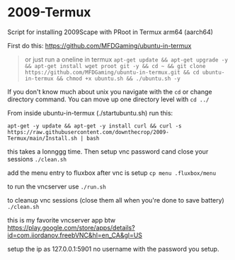 # 2009-Termux
Script for installing 2009Scape with PRoot in Termux arm64 (aarch64)

First do this: https://github.com/MFDGaming/ubuntu-in-termux

> or just run a oneline in termux
> `apt-get update && apt-get upgrade -y && apt-get install wget proot git -y && cd ~ && git clone https://github.com/MFDGaming/ubuntu-in-termux.git && cd ubuntu-in-termux && chmod +x ubuntu.sh && ./ubuntu.sh -y`

If you don't know much about unix you navigate with the `cd` or change directory command. You can move up one directory level with `cd ../`


From inside ubuntu-in-termux (./startubuntu.sh) run this: 

`apt-get -y update && apt-get -y install curl && curl -s https://raw.githubusercontent.com/downthecrop/2009-Termux/main/Install.sh | bash`

this takes a lonnggg time. Then setup vnc password cand close your sessions `./clean.sh`

add the menu entry to fluxbox after vnc is setup `cp menu .fluxbox/menu`

to run the vncserver use `./run.sh`

to cleanup vnc sessions (close them all when you're done to save battery) `./clean.sh`

this is my favorite vncserver app btw https://play.google.com/store/apps/details?id=com.iiordanov.freebVNC&hl=en_CA&gl=US

setup the ip as 127.0.0.1:5901 no username with the password you setup. 

